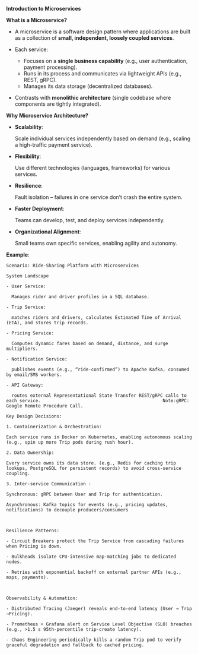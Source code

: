 **Introduction to Microservices**

**What is a Microservice?**

- A microservice is a software design pattern where applications are built as
    a collection of **small, independent, loosely coupled services**.

- Each service:
  - Focuses on a **single business capability** (e.g., user authentication, payment processing).
  - Runs in its process and communicates via lightweight APIs (e.g., REST, gRPC).
  - Manages its data storage (decentralized databases).

- Contrasts with **monolithic architecture** (single codebase where components are tightly integrated).

**Why Microservice Architecture?**

- **Scalability**:
  
  Scale individual services independently based on demand (e.g., scaling a high-traffic payment service).

- **Flexibility**:
  
  Use different technologies (languages, frameworks) for various services.

- **Resilience**:
  
  Fault isolation – failures in one service don’t crash the entire system.

- **Faster Deployment**:
  
  Teams can develop, test, and deploy services independently.

- **Organizational Alignment**:
  
  Small teams own specific services, enabling agility and autonomy.
  

**Example**:

```
Scenario: Ride-Sharing Platform with Microservices

System Landscape

- User Service:

  Manages rider and driver profiles in a SQL database.

- Trip Service:

  matches riders and drivers, calculates Estimated Time of Arrival (ETA), and stores trip records.

- Pricing Service:

  Computes dynamic fares based on demand, distance, and surge multipliers.

- Notification Service:

  publishes events (e.g., “ride-confirmed”) to Apache Kafka, consumed by email/SMS workers.

- API Gateway:

  routes external Representational State Transfer REST/gRPC calls to each service.                                              Note:gRPC: Google Remote Procedure Call.

Key Design Decisions:

1. Containerization & Orchestration:

Each service runs in Docker on Kubernetes, enabling autonomous scaling (e.g., spin up more Trip pods during rush hour).

2. Data Ownership:

Every service owns its data store. (e.g., Redis for caching trip lookups, PostgreSQL for persistent records) to avoid cross-service coupling.

3. Inter-service Communication :

Synchronous: gRPC between User and Trip for authentication.

Asynchronous: Kafka topics for events (e.g., pricing updates, notifications) to decouple producers/consumers



Resilience Patterns:

- Circuit Breakers protect the Trip Service from cascading failures when Pricing is down.

- Bulkheads isolate CPU-intensive map-matching jobs to dedicated nodes.

- Retries with exponential backoff on external partner APIs (e.g., maps, payments).



Observability & Automation:

- Distributed Tracing (Jaeger) reveals end-to-end latency (User → Trip →Pricing).

- Prometheus + Grafana alert on Service Level Objective (SLO) breaches (e.g., >1.5 s 95th-percentile trip-create latency).

- Chaos Engineering periodically kills a random Trip pod to verify graceful degradation and fallback to cached pricing.
```

